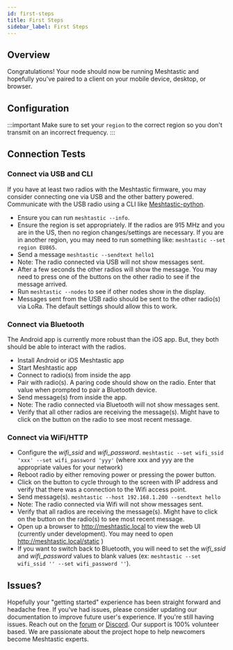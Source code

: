 ```yaml
---
id: first-steps
title: First Steps
sidebar_label: First Steps
---
```

## Overview

Congratulations! Your node should now be running Meshtastic and hopefully you've paired to a client on your mobile device, desktop, or browser.

## Configuration

:::important
Make sure to set your `region` to the correct region so you don't transmit on an incorrect frequency.
:::

## Connection Tests

### Connect via USB and CLI

If you have at least two radios with the Meshtastic firmware, you may consider connecting one via USB and the other battery powered. Communicate with the USB radio using a CLI like [Meshtastic-python](/docs/software/python/python-installation).

- Ensure you can run `meshtastic --info`.
- Ensure the region is set appropriately. If the radios are 915 MHz and you are in the US, then no region changes/settings are necessary. If you are in another region, you may need to run something like: `meshtastic --set region EU865`.
- Send a message `meshtastic --sendtext hello1`
- Note: The radio connected via USB will not show messages sent.
- After a few seconds the other radios will show the message. You may need to press one of the buttons on the other radio to see if the message arrived.
- Run `meshtastic --nodes` to see if other nodes show in the display.
- Messages sent from the USB radio should be sent to the other radio(s) via LoRa. The default settings should allow this to work.

### Connect via Bluetooth

The Android app is currently more robust than the iOS app. But, they both should be able to interact with the radios.

- Install Android or iOS Meshtastic app
- Start Meshtastic app
- Connect to radio(s) from inside the app
- Pair with radio(s). A paring code should show on the radio. Enter that value when prompted to pair a Bluetooth device.
- Send message(s) from inside the app.
- Note: The radio connected via Bluetooth will not show messages sent.
- Verify that all other radios are receiving the message(s). Might have to click on the button on the radio to see most recent message.

### Connect via WiFi/HTTP

- Configure the _wifi_ssid_ and _wifi_password_. `meshtastic --set wifi_ssid 'xxx' --set wifi_password 'yyy'` (where xxx and yyy are the appropriate values for your network)
- Reboot radio by either removing power or pressing the power button.
- Click on the button to cycle through to the screen with IP address and verify that there was a connection to the Wifi access point.
- Send message(s). `meshtastic --host 192.168.1.200 --sendtext hello`
- Note: The radio connected via Wifi will not show messages sent.
- Verify that all radios are receiving the message(s). Might have to click on the button on the radio(s) to see most recent message.
- Open up a browser to http://meshtastic.local to view the web UI (currently under development). You may need to open http://meshtastic.local/static )
- If you want to switch back to Bluetooth, you will need to set the _wifi_ssid_ and _wifi_password_ values to blank values (ex: `meshtastic --set wifi_ssid '' --set wifi_password ''`).

## Issues?

Hopefully your "getting started" experience has been straight forward and headache free. If you've had issues, please consider updating our documentation to improve future user's experience. If you're still having issues. Reach out on the [forum](https://meshtastic.discourse.group) or [Discord](https://discord.com/invite/UQJ5QuM7vq). Our support is 100% volunteer based. We are passionate about the project hope to help newcomers become Meshtastic experts.
